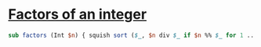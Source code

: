 [1]: http://rosettacode.org/wiki/Factors_of_an_integer

# [Factors of an integer][1]

```perl
sub factors (Int $n) { squish sort ($_, $n div $_ if $n %% $_ for 1 .. sqrt $n) }
```